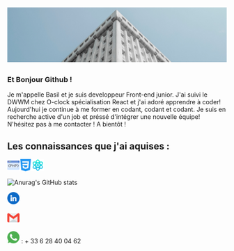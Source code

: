 # ![BasilDiouf](https://github.com/BasilDiouf/BasilDiouf/blob/main/White%20Business%20Architecture%20LinkedIn%20Banner.png)

### Et Bonjour Github ! 

Je m'appelle Basil et je suis developpeur Front-end junior. J'ai suivi le DWWM chez O-clock spécialisation React et j'ai adoré apprendre à coder! Aujourd'hui je continue à me former en codant, codant et codant. Je suis en recherche active d'un job et préssé d'intégrer une nouvelle équipe! N'hésitez pas à me contacter ! A bientôt !

## Les connaissances que j'ai aquises : 

<img height="28" src="https://github.com/BasilDiouf/BasilDiouf/blob/main/php.png"><img height="28" src="https://github.com/BasilDiouf/BasilDiouf/blob/main/css-3.png"><img height="28" src="https://github.com/BasilDiouf/BasilDiouf/blob/main/science.png">


![Anurag's GitHub stats](https://github-readme-stats.vercel.app/api?username=BasilDiouf&show_icons=true&theme=merko)

<p>
  <a href="https://www.linkedin.com/in/basil-diouf/"><img height="28" src="https://github.com/BasilDiouf/BasilDiouf/blob/main/linkedin.png"></a>
</p>
<p>
  <a href="mailto:basil.diouf@gmail.com"><img height="28" src="https://github.com/BasilDiouf/BasilDiouf/blob/main/gmail.png"></a>
</p>
<p>
  <a><img height="28" src="https://github.com/BasilDiouf/BasilDiouf/blob/main/whatsapp.png"> : + 33 6 28 40 04 62</a>
</p>


